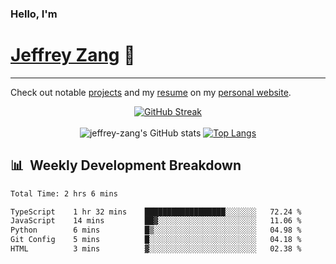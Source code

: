
### Hello, I'm 
# [Jeffrey Zang](https://www.linkedin.com/in/jeffreyzang/) 🦀

---

Check out notable [projects](https://jeffz.dev/projects) and my [resume](https://jeffz.dev/resume) on my [personal website](https://jeffz.dev/).

<div align = 'center'>

[![GitHub Streak](https://github-readme-streak-stats.herokuapp.com/?user=jeffrey-zang&theme=tokyonight)](https://git.io/streak-stats)
<br></br>
![jeffrey-zang's GitHub stats](https://github-readme-stats.vercel.app/api?username=jeffrey-zang&show_icons=true&theme=tokyonight&hide_rank=true&hide=stars) 
[![Top Langs](https://github-readme-stats.vercel.app/api/top-langs/?username=jeffrey-zang&hide=ShaderLab,HLSL&layout=compact&theme=tokyonight)](https://github.com/anuraghazra/github-readme-stats)

</div>

## 📊 &nbsp;Weekly Development Breakdown
<!--START_SECTION:waka-->

```txt
Total Time: 2 hrs 6 mins

TypeScript    1 hr 32 mins    ██████████████████░░░░░░░   72.24 %
JavaScript    14 mins         ██▓░░░░░░░░░░░░░░░░░░░░░░   11.06 %
Python        6 mins          █▒░░░░░░░░░░░░░░░░░░░░░░░   04.98 %
Git Config    5 mins          █░░░░░░░░░░░░░░░░░░░░░░░░   04.18 %
HTML          3 mins          ▓░░░░░░░░░░░░░░░░░░░░░░░░   02.38 %
```

<!--END_SECTION:waka-->

